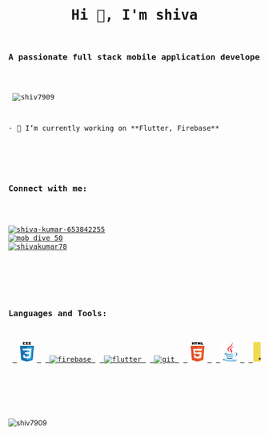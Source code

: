 <pre>

<h1 align="center">Hi 👋, I'm shiva</h1>
<h3 align="center">A passionate full stack mobile application developer from India</h3>

<p align="left"> <img src="https://komarev.com/ghpvc/?username=shiv7909&label=Profile%20views&color=0e75b6&style=flat" alt="shiv7909" /> </p>

- 🔭 I’m currently working on **Flutter, Firebase**




  
<h3 align="left">Connect with me:</h3>
<p align="left">
<a href="https://linkedin.com/in/shiva-kumar-653842255" target="blank"><img align="center" src="https://raw.githubusercontent.com/rahuldkjain/github-profile-readme-generator/master/src/images/icons/Social/linked-in-alt.svg" alt="shiva-kumar-653842255" height="30" width="40" /></a>
<a href="https://www.codechef.com/users/mob_dive_50" target="blank"><img align="center" src="https://cdn.jsdelivr.net/npm/simple-icons@3.1.0/icons/codechef.svg" alt="mob_dive_50" height="30" width="40" /></a>
<a href="https://www.leetcode.com/shivakumar78" target="blank"><img align="center" src="https://raw.githubusercontent.com/rahuldkjain/github-profile-readme-generator/master/src/images/icons/Social/leet-code.svg" alt="shivakumar78" height="30" width="40" /></a>
</p>




<h3 align="left">Languages and Tools:</h3>
<p align="left"> <a href="https://www.w3schools.com/css/" target="_blank" rel="noreferrer"> <img src="https://raw.githubusercontent.com/devicons/devicon/master/icons/css3/css3-original-wordmark.svg" alt="css3" width="40" height="40"/> </a> <a href="https://firebase.google.com/" target="_blank" rel="noreferrer"> <img src="https://www.vectorlogo.zone/logos/firebase/firebase-icon.svg" alt="firebase" width="40" height="40"/> </a> <a href="https://flutter.dev" target="_blank" rel="noreferrer"> <img src="https://www.vectorlogo.zone/logos/flutterio/flutterio-icon.svg" alt="flutter" width="40" height="40"/> </a> <a href="https://git-scm.com/" target="_blank" rel="noreferrer"> <img src="https://www.vectorlogo.zone/logos/git-scm/git-scm-icon.svg" alt="git" width="40" height="40"/> </a> <a href="https://www.w3.org/html/" target="_blank" rel="noreferrer"> <img src="https://raw.githubusercontent.com/devicons/devicon/master/icons/html5/html5-original-wordmark.svg" alt="html5" width="40" height="40"/> </a> <a href="https://www.java.com" target="_blank" rel="noreferrer"> <img src="https://raw.githubusercontent.com/devicons/devicon/master/icons/java/java-original.svg" alt="java" width="40" height="40"/> </a> <a href="https://developer.mozilla.org/en-US/docs/Web/JavaScript" target="_blank" rel="noreferrer"> <img src="https://raw.githubusercontent.com/devicons/devicon/master/icons/javascript/javascript-original.svg" alt="javascript" width="40" height="40"/> </a> <a href="https://www.mongodb.com/" target="_blank" rel="noreferrer"> <img src="https://raw.githubusercontent.com/devicons/devicon/master/icons/mongodb/mongodb-original-wordmark.svg" alt="mongodb" width="40" height="40"/> </a> </p>



  </pre>









<p><img align="center" src="https://github-readme-stats.vercel.app/api/top-langs?username=shiv7909&show_icons=true&locale=en&layout=compact" alt="shiv7909" /></p>

